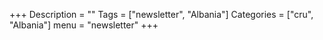 +++
Description = ""
Tags = ["newsletter", "Albania"]
Categories = ["cru", "Albania"]
menu = "newsletter"
+++
